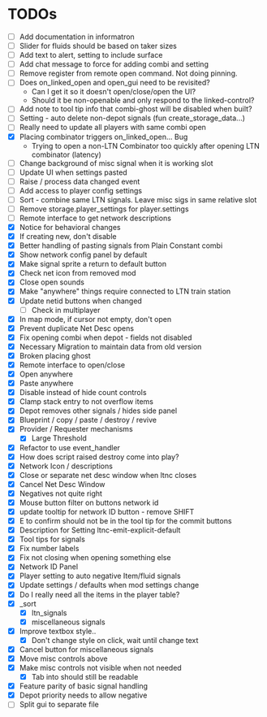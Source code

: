 # TODOs

- [ ] Add documentation in informatron
- [ ] Slider for fluids should be based on taker sizes
- [ ] Add text to alert, setting to include surface
- [ ] Add chat message to force for adding combi and setting
- [ ] Remove register from remote open command.  Not doing pinning.
- [ ] Does on_linked_open and open_gui need to be revisited?
  - Can I get it so it doesn't open/close/open the UI?
  - Should it be non-openable and only respond to the linked-control?
- [ ] Add note to tool tip info that combi-ghost will be disabled when built?
- [ ] Setting - auto delete non-depot signals (fun create_storage_data...)
- [ ] Really need to update all players with same combi open
- [x] Placing combinator triggers on_linked_open...  Bug
  - Trying to open a non-LTN Combinator too quickly after opening LTN combinator (latency)
- [ ] Change background of misc signal when it is working slot
- [ ] Update UI when settings pasted
- [ ] Raise / process data changed event
- [ ] Add access to player config settings
- [ ] Sort - combine same LTN signals.  Leave misc sigs in same relative slot
- [ ] Remove storage.player_settings for player.settings
- [ ] Remote interface to get network descriptions
- [x] Notice for behavioral changes
- [x] If creating new, don't disable
- [x] Better handling of pasting signals from Plain Constant combi
- [x] Show network config panel by default
- [x] Make signal sprite a return to default button
- [x] Check net icon from removed mod
- [x] Close open sounds
- [x] Make "anywhere" things require connected to LTN train station
- [x] Update netid buttons when changed
  - [ ] Check in multiplayer
- [x] In map mode, if cursor not empty, don't open
- [x] Prevent duplicate Net Desc opens
- [x] Fix opening combi when depot - fields not disabled
- [x] Necessary Migration to maintain data from old version
- [x] Broken placing ghost
- [x] Remote interface to open/close
- [x] Open anywhere
- [x] Paste anywhere
- [x] Disable instead of hide count controls
- [x] Clamp stack entry to not overflow items
- [x] Depot removes other signals / hides side panel
- [x] Blueprint / copy / paste / destroy / revive
- [x] Provider / Requester mechanisms
  - [x] Large Threshold
- [x] Refactor to use event_handler
- [x] How does script raised destroy come into play?
- [x] Network Icon / descriptions
- [x] Close or separate net desc window when ltnc closes
- [x] Cancel Net Desc Window
- [x] Negatives not quite right
- [x] Mouse button filter on buttons network id
- [x] update tooltip for network ID button - remove SHIFT
- [x] E to confirm should not be in the tool tip for the commit buttons
- [x] Description for Setting ltnc-emit-explicit-default
- [x] Tool tips for signals
- [x] Fix number labels
- [x] Fix not closing when opening something else
- [x] Network ID Panel
- [x] Player setting to auto negative Item/fluid signals
- [x] Update settings / defaults when mod settings change
- [x] Do I really need all the items in the player table?
- [x] _sort
  - [x] ltn_signals
  - [x] miscellaneous signals
- [x] Improve textbox style..
  - [x] Don't change style on click, wait until change text
- [x] Cancel button for miscellaneous signals
- [x] Move misc controls above
- [x] Make misc controls not visible when not needed
  - [x] Tab into should still be readable
- [x] Feature parity of basic signal handling
- [x] Depot priority needs to allow negative
- [ ] Split gui to separate file
